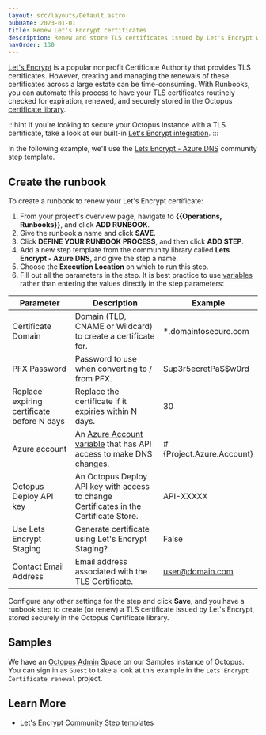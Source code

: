 ```yaml
---
layout: src/layouts/Default.astro
pubDate: 2023-01-01
title: Renew Let's Encrypt certificates
description: Renew and store TLS certificates issued by Let's Encrypt with a runbook as part of a routine operations task.
navOrder: 130
---
```


[Let's Encrypt](https://oc.to/LetsEncryptOrg) is a popular nonprofit Certificate Authority that provides TLS certificates. However, creating and managing the renewals of these certificates across a large estate can be time-consuming. With Runbooks, you can automate this process to have your TLS certificates routinely checked for expiration, renewed, and securely stored in the Octopus [certificate library](/docs/deployments/certificates/index.md).

:::hint
If you're looking to secure your Octopus instance with a TLS certificate, take a look at our built-in [Let's Encrypt integration](/docs/security/exposing-octopus/lets-encrypt-integration.md).
:::

In the following example, we'll use the [Lets Encrypt - Azure DNS](https://library.octopus.com/step-templates/79e0dd12-6222-4f8a-a8dc-bcbe579ed729/actiontemplate-lets-encrypt-azure-dns) community step template.

## Create the runbook

To create a runbook to renew your Let's Encrypt certificate:

1. From your project's overview page, navigate to **{{Operations, Runbooks}}**, and click **ADD RUNBOOK**.
1. Give the runbook a name and click **SAVE**.
1. Click **DEFINE YOUR RUNBOOK PROCESS**, and then click **ADD STEP**.
1. Add a new step template from the community library called **Lets Encrypt - Azure DNS**, and give the step a name.
1. Choose the **Execution Location** on which to run this step.
1. Fill out all the parameters in the step. It is best practice to use [variables](/docs/projects/variables/index.md) rather than entering the values directly in the step parameters:

| Parameter  | Description | Example |
| ------------- | ------------- | ------------- |
| Certificate Domain | Domain (TLD, CNAME or Wildcard) to create a certificate for. | *.domaintosecure.com|
| PFX Password | Password to use when converting to / from PFX. | Sup3r5ecretPa$$w0rd |
| Replace expiring certificate before N days | Replace the certificate if it expiries within N days. | 30 |
| Azure account | An [Azure Account variable](/docs/projects/variables/azure-account-variables.md) that has API access to make DNS changes. | #{Project.Azure.Account} |
| Octopus Deploy API key | An Octopus Deploy API key with access to change Certificates in the Certificate Store. | API-XXXXX |
| Use Lets Encrypt Staging | Generate certificate using Let's Encrypt Staging? | False |
| Contact Email Address | Email address associated with the TLS Certificate. | user@domain.com |

Configure any other settings for the step and click **Save**, and you have a runbook step to create (or renew) a TLS certificate issued by Let's Encrypt, stored securely in the Octopus Certificate library.

## Samples

We have an [Octopus Admin](https://oc.to/OctopusAdminSamplesSpace) Space on our Samples instance of Octopus. You can sign in as `Guest` to take a look at this example in the `Lets Encrypt Certificate renewal` project.

## Learn More

- [Let's Encrypt Community Step templates](https://library.octopus.com/listing/letsencrypt)
